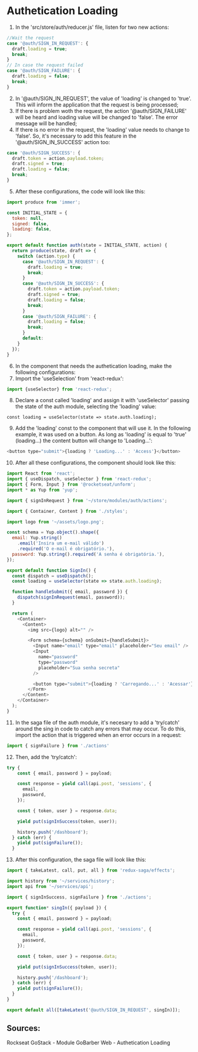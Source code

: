 # Authetication Loading  

1. In the 'src/store/auth/reducer.js' file, listen for two new actions:
```javascript
//Wait the request 
case '@auth/SIGN_IN_REQUEST': {
  draft.loading = true;
  break;
}
// In case the request failed
case '@auth/SIGN_FAILURE': {
  draft.loading = false;
  break;
}
``` 
2. In '@auth/SIGN_IN_REQUEST', the value of 'loading' is changed to 'true'. This will inform the application that the request is being processed;
3. If there is problem woth the request, the action '@auth/SIGN_FAILURE' will be heard and loading value will be changed to 'false'. The error message will be handled;
4. If there is no error in the request, the 'loading' value needs to change to 'false'. So, it's necessary to add this feature in the '@auth/SIGN_IN_SUCCESS' action too:
```javascript
case '@auth/SIGN_SUCCESS': {
  draft.token = action.payload.token;
  draft.signed = true;
  draft.loading = false;
  break;
}
```
5. After these configurations, the code will look like this: 
```javascript
import produce from 'immer';

const INITIAL_STATE = {
  token: null,
  signed: false,
  loading: false,
};

export default function auth(state = INITIAL_STATE, action) {
  return produce(state, draft => {
    switch (action.type) {
      case '@auth/SIGN_IN_REQUEST': {
        draft.loading = true;
        break;
      }
      case '@auth/SIGN_IN_SUCCESS': {
        draft.token = action.payload.token;
        draft.signed = true;
        draft.loading = false;        
        break;
      }
      case '@auth/SIGN_FAILURE': {
        draft.loading = false;
        break;
      }
      default:
    }
  });
}
```
6. In the component that needs the authetication loading, make the following configurations:
7. Import the 'useSelection' from 'react-redux':
```javascript
import {useSelector} from 'react-redux'; 
```
8. Declare a const called 'loading' and assign it with 'useSelector' passing the state of the auth module, selecting the 'loading' value:
```
const loading = useSelector(state => state.auth.loading);
```
9. Add the 'loading' const to the component that will use it. In the following example, it was used on a button. As long as 'loading' is equal to 'true' (loading...) the content button will change to 'Loading...':
```javascript
<button type="submit">{loading ? 'Loading...' : 'Access'}</button>
```
10. After all these configurations, the component should look like this:
```javascript
import React from 'react';
import { useDispatch, useSelector } from 'react-redux';
import { Form, Input } from '@rocketseat/unform';
import * as Yup from 'yup';

import { signInRequest } from '~/store/modules/auth/actions';

import { Container, Content } from './styles';

import logo from '~/assets/logo.png';

const schema = Yup.object().shape({
  email: Yup.string()
    .email('Insira um e-mail válido')
    .required('O e-mail é obrigatório.'),
  password: Yup.string().required('A senha é obrigatória.'),
});

export default function SignIn() {
  const dispatch = useDispatch();
  const loading = useSelector(state => state.auth.loading);

  function handleSubmit({ email, password }) {
    dispatch(signInRequest(email, password));
  }

  return (
    <Container>
      <Content>
        <img src={logo} alt="" />

        <Form schema={schema} onSubmit={handleSubmit}>
          <Input name="email" type="email" placeholder="Seu email" />
          <Input
            name="password"
            type="password"
            placeholder="Sua senha secreta"
          />

          <button type="submit">{loading ? 'Carregando...' : 'Acessar'}</button>
        </Form>
      </Content>
    </Container>
  );
}
```
11. In the saga file of the auth module, it's necesary to add a 'try/catch' around the sing in code to catch any errors that may occur. To do this, import the action that is triggered when an error occurs in a request:
```javascript
import { signFailure } from './actions' 
```
12. Then, add the 'try/catch': 
```javascript
try {
    const { email, password } = payload;

    const response = yield call(api.post, 'sessions', {
      email,
      password,
    });

    const { token, user } = response.data;

    yield put(signInSuccess(token, user));

    history.push('/dashboard');
  } catch (err) {
    yield put(signFailure());
  }
```
13. After this configuration, the saga file will look like this:
```javascript
import { takeLatest, call, put, all } from 'redux-saga/effects';

import history from '~/services/history';
import api from '~/services/api';

import { signInSuccess, signFailure } from './actions';

export function* singIn({ payload }) {
  try {
    const { email, password } = payload;

    const response = yield call(api.post, 'sessions', {
      email,
      password,
    });

    const { token, user } = response.data;

    yield put(signInSuccess(token, user));

    history.push('/dashboard');
  } catch (err) {
    yield put(signFailure());
  }
}

export default all([takeLatest('@auth/SIGN_IN_REQUEST', singIn)]);
```

## Sources:
Rockseat GoStack - Module GoBarber Web - Authetication Loading



